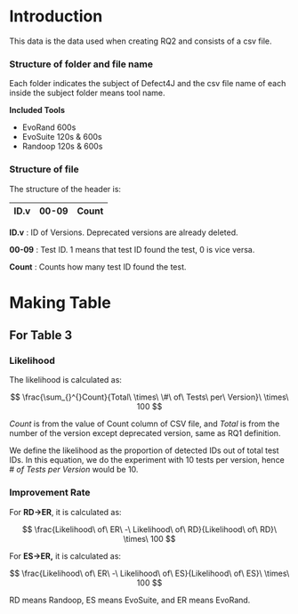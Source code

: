 # Introduction

This data is the data used when creating RQ2 and consists of a csv file.

### Structure of folder and file name

Each folder indicates the subject of Defect4J and the csv file name of each inside the subject folder means tool name.

**Included Tools**

- EvoRand 600s
- EvoSuite 120s & 600s
- Randoop 120s & 600s

### Structure of file

The structure of the header is:

| ID.v | 00-09 | Count |
| --- | --- | --- |

**ID.v** : ID of Versions. Deprecated versions are already deleted.

**00-09** : Test ID. 1 means that test ID found the test, 0 is vice versa.

**Count** : Counts how many test ID found the test.

# Making Table

## For Table 3

### Likelihood

The likelihood is calculated as:

$$
\frac{\sum_{}^{}Count}{Total\ \times\ \#\ of\ Tests\ per\ Version}\ \times\ 100
$$

$Count$ is from the value of Count column of CSV file, and  $Total$ is from the number of the version except deprecated version, same as RQ1 definition. 

We define the likelihood as the proportion of detected IDs out of total test IDs. In this equation, we do the experiment with 10 tests per version, hence  $\#\ of\ Tests\ per\ Version$ would be 10.

### Improvement Rate

For **RD→ER**, it is calculated as:

$$
\frac{Likelihood\ of\ ER\ -\ Likelihood\ of\ RD}{Likelihood\ of\ RD}\ \times\ 100
$$

For **ES→ER,** it is calculated as:

$$
\frac{Likelihood\ of\ ER\ -\ Likelihood\ of\ ES}{Likelihood\ of\ ES}\ \times\ 100
$$

RD means Randoop, ES means EvoSuite, and ER means EvoRand.
